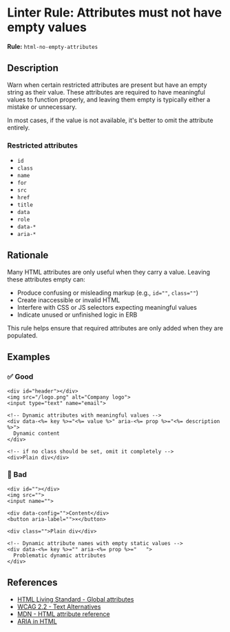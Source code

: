 # Linter Rule: Attributes must not have empty values

**Rule:** `html-no-empty-attributes`

## Description

Warn when certain restricted attributes are present but have an empty string as their value. These attributes are required to have meaningful values to function properly, and leaving them empty is typically either a mistake or unnecessary.

In most cases, if the value is not available, it's better to omit the attribute entirely.

### Restricted attributes

- `id`
- `class`
- `name`
- `for`
- `src`
- `href`
- `title`
- `data`
- `role`
- `data-*`
- `aria-*`

## Rationale

Many HTML attributes are only useful when they carry a value. Leaving these attributes empty can:

- Produce confusing or misleading markup (e.g., `id=""`, `class=""`)
- Create inaccessible or invalid HTML
- Interfere with CSS or JS selectors expecting meaningful values
- Indicate unused or unfinished logic in ERB

This rule helps ensure that required attributes are only added when they are populated.

## Examples

### ✅ Good

```erb
<div id="header"></div>
<img src="/logo.png" alt="Company logo">
<input type="text" name="email">

<!-- Dynamic attributes with meaningful values -->
<div data-<%= key %>="<%= value %>" aria-<%= prop %>="<%= description %>">
  Dynamic content
</div>

<!-- if no class should be set, omit it completely -->
<div>Plain div</div>
```

### 🚫 Bad

```erb
<div id=""></div>
<img src="">
<input name="">

<div data-config="">Content</div>
<button aria-label="">×</button>

<div class="">Plain div</div>

<!-- Dynamic attribute names with empty static values -->
<div data-<%= key %>="" aria-<%= prop %>="   ">
  Problematic dynamic attributes
</div>
```

## References

- [HTML Living Standard - Global attributes](https://html.spec.whatwg.org/multipage/dom.html#global-attributes)
- [WCAG 2.2 - Text Alternatives](https://www.w3.org/WAI/WCAG22/Understanding/text-alternatives.html)
- [MDN - HTML attribute reference](https://developer.mozilla.org/en-US/docs/Web/HTML/Attributes)
- [ARIA in HTML](https://www.w3.org/TR/html-aria/)
